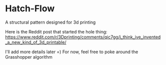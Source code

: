 # Hatch-Flow
A structural pattern designed for 3d printing

Here is the Reddit post that started the hole thing:
https://www.reddit.com/r/3Dprinting/comments/qic7gg/i_think_ive_invented_a_new_kind_of_3d_printable/

I'll add more details later =)
For now, feel free to poke around the Grasshopper algorithm
